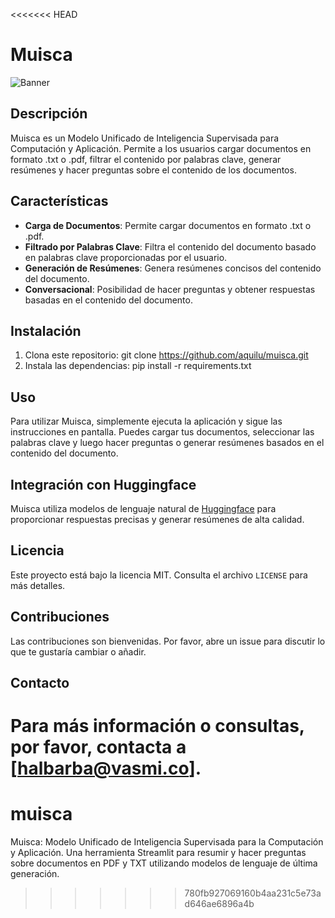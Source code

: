<<<<<<< HEAD
# Muisca

![Banner](https://d1b4gd4m8561gs.cloudfront.net/sites/default/files/inline-images/brc-principal_1.png)

## Descripción

Muisca es un Modelo Unificado de Inteligencia Supervisada para Computación y Aplicación. Permite a los usuarios cargar documentos en formato .txt o .pdf, filtrar el contenido por palabras clave, generar resúmenes y hacer preguntas sobre el contenido de los documentos.

## Características

- **Carga de Documentos**: Permite cargar documentos en formato .txt o .pdf.
- **Filtrado por Palabras Clave**: Filtra el contenido del documento basado en palabras clave proporcionadas por el usuario.
- **Generación de Resúmenes**: Genera resúmenes concisos del contenido del documento.
- **Conversacional**: Posibilidad de hacer preguntas y obtener respuestas basadas en el contenido del documento.

## Instalación

1. Clona este repositorio:
git clone https://github.com/aquilu/muisca.git
2. Instala las dependencias:
pip install -r requirements.txt

## Uso

Para utilizar Muisca, simplemente ejecuta la aplicación y sigue las instrucciones en pantalla. Puedes cargar tus documentos, seleccionar las palabras clave y luego hacer preguntas o generar resúmenes basados en el contenido del documento.

## Integración con Huggingface

Muisca utiliza modelos de lenguaje natural de [Huggingface](https://huggingface.co/) para proporcionar respuestas precisas y generar resúmenes de alta calidad.

## Licencia

Este proyecto está bajo la licencia MIT. Consulta el archivo `LICENSE` para más detalles.

## Contribuciones

Las contribuciones son bienvenidas. Por favor, abre un issue para discutir lo que te gustaría cambiar o añadir.

## Contacto

Para más información o consultas, por favor, contacta a [halbarba@vasmi.co].
=======
# muisca
Muisca: Modelo Unificado de Inteligencia Supervisada para la Computación y Aplicación. Una herramienta Streamlit para resumir y hacer preguntas sobre documentos en PDF y TXT utilizando modelos de lenguaje de última generación.
>>>>>>> 780fb927069160b4aa231c5e73ad646ae6896a4b
